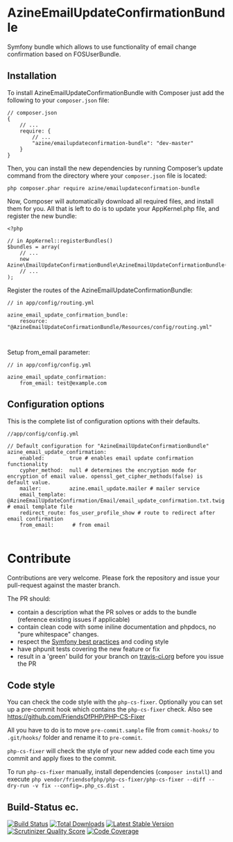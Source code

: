 AzineEmailUpdateConfirmationBundle
==================

Symfony bundle which allows to use functionality of email change confirmation based on FOSUserBundle. 



## Installation
To install AzineEmailUpdateConfirmationBundle with Composer just add the following to your `composer.json` file:

```
// composer.json
{
    // ...
    require: {
        // ...
        "azine/emailupdateconfirmation-bundle": "dev-master"
    }
}
```
Then, you can install the new dependencies by running Composer’s update command from 
the directory where your `composer.json` file is located:

```
php composer.phar require azine/emailupdateconfirmation-bundle
```
Now, Composer will automatically download all required files, and install them for you. 
All that is left to do is to update your AppKernel.php file, and register the new bundle:

```
<?php

// in AppKernel::registerBundles()
$bundles = array(
    // ...
    new Azine\EmailUpdateConfirmationBundle\AzineEmailUpdateConfirmationBundle(),
    // ...
);
```

Register the routes of the AzineEmailUpdateConfirmationBundle:

```
// in app/config/routing.yml

azine_email_update_confirmation_bundle:
    resource: "@AzineEmailUpdateConfirmationBundle/Resources/config/routing.yml"
   
    
```
Setup from_email parameter:

```
// in app/config/config.yml

azine_email_update_confirmation:
    from_email: test@example.com
```
## Configuration options
This is the complete list of configuration options with their defaults.

```
//app/config/config.yml

// Default configuration for "AzineEmailUpdateConfirmationBundle"
azine_email_update_confirmation:
    enabled:        true # enables email update confirmation functionality
    cypher_method:  null # determines the encryption mode for encryption of email value. openssl_get_cipher_methods(false) is default value.
    mailer:         azine.email_update.mailer # mailer service
    email_template: @AzineEmailUpdateConfirmation/Email/email_update_confirmation.txt.twig # email template file
    redirect_route: fos_user_profile_show # route to redirect after email confirmation
    from_email:      # from email
    

```

# Contribute
Contributions are very welcome. Please fork the repository and issue your pull-request against the master branch.

The PR should:
- contain a description what the PR solves or adds to the bundle (reference existing issues if applicable)
- contain clean code with some iniline documentation and phpdocs, no "pure whitespace" changes.
- respect the [Symfony best practices](http://symfony.com/doc/current/bundles/best_practices.html) and coding style
- have phpunit tests covering the new feature or fix
- result in a 'green' build for your branch on [travis-ci.org](https://travis-ci.org/azine/AzineEmailUpdateConfirmationBundle/branches) before you issue the PR

## Code style
You can check the code style with the `php-cs-fixer`. Optionally you can set up a pre-commit hook which contains the `php-cs-fixer` check. Also see https://github.com/FriendsOfPHP/PHP-CS-Fixer

All you have to do is to move `pre-commit.sample` file from `commit-hooks/` to `.git/hooks/` folder and rename it to `pre-commit`.

`php-cs-fixer` will check the style of your new added code each time you commit and apply fixes to the commit.

To run `php-cs-fixer` manually, install dependencies (`composer install`) and execute `php vendor/friendsofphp/php-cs-fixer/php-cs-fixer --diff --dry-run -v fix --config=.php_cs.dist .`


## Build-Status ec.

[![Build Status](https://travis-ci.org/azine/AzineEmailUpdateConfirmationBundle.svg)](https://travis-ci.org/azine/AzineEmailUpdateConfirmationBundle)
[![Total Downloads](https://poser.pugx.org/azine/emailupdateconfirmation-bundle/downloads)](https://packagist.org/packages/azine/emailupdateconfirmation-bundle)
[![Latest Stable Version](https://poser.pugx.org/azine/emailupdateconfirmation-bundle/v/stable)](https://packagist.org/packages/azine/emailupdateconfirmation-bundle)
[![Scrutinizer Quality Score](https://scrutinizer-ci.com/g/azine/AzineEmailUpdateConfirmationBundle/badges/quality-score.png)](https://scrutinizer-ci.com/g/azine/AzineEmailUpdateConfirmationBundle/)
[![Code Coverage](https://scrutinizer-ci.com/g/azine/AzineEmailUpdateConfirmationBundle/badges/coverage.png)](https://scrutinizer-ci.com/g/azine/AzineEmailUpdateConfirmationBundle/)
